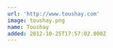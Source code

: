 ```yaml
---
url: 'http://www.toushay.com'
image: toushay.png
name: Toushay
added: 2012-10-25T17:57:02.000Z
---
```


